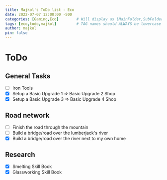 ```yaml
---
title: Majkol's ToDo list - Eco
date: 2022-07-07 12:00:00 -500
categories: [Gaming,Eco]        # Will display as [MainFolder,SubFolder] on the in the categories tab
tags: [eco,todo,majkol]         # TAG names should ALWAYS be lowercase and in an array
author: majkol
pin: false
---
```


<!-- markdownlint-disable MD025 -->

# ToDo

## General Tasks

- [ ] Iron Tools
- [X] Setup a Basic Upgrade 1 => Basic Upgrade 2 Shop
- [X] Setup a Basic Upgrade 3 => Basic Upgrade 4 Shop

## Road network

- [ ] Finish the road through the mountain
- [ ] Build a bridge/road over the lumberjack's river
- [X] Build a bridge/road over the river next to my own home

## Research

- [X] Smelting Skill Book
- [X] Glassworking Skill Book
